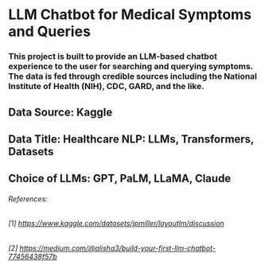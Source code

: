 # LLM Chatbot for Medical Symptoms and Queries

### This project is built to provide an LLM-based chatbot experience to the user for searching and querying symptoms. The data is fed through credible sources including the National Institute of Health (NIH), CDC, GARD, and the like. 
## Data Source: Kaggle 
## Data Title: Healthcare NLP: LLMs, Transformers, Datasets

## Choice of LLMs: GPT, PaLM, LLaMA, Claude


###### References: 
###### [1] https://www.kaggle.com/datasets/jpmiller/layoutlm/discussion
###### [2] https://medium.com/@alisha3/build-your-first-llm-chatbot-77456438f57b

